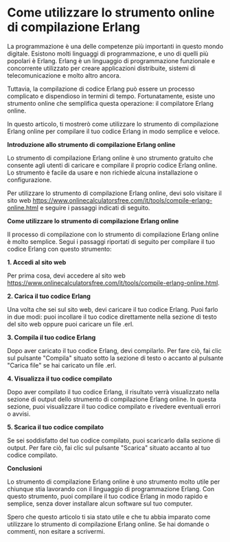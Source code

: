 Come utilizzare lo strumento online di compilazione Erlang
==========================================================

La programmazione è una delle competenze più importanti in questo mondo digitale. Esistono molti linguaggi di programmazione, e uno di quelli più popolari è Erlang. Erlang è un linguaggio di programmazione funzionale e concorrente utilizzato per creare applicazioni distribuite, sistemi di telecomunicazione e molto altro ancora.

Tuttavia, la compilazione di codice Erlang può essere un processo complicato e dispendioso in termini di tempo. Fortunatamente, esiste uno strumento online che semplifica questa operazione: il compilatore Erlang online.

In questo articolo, ti mostrerò come utilizzare lo strumento di compilazione Erlang online per compilare il tuo codice Erlang in modo semplice e veloce.

**Introduzione allo strumento di compilazione Erlang online**

Lo strumento di compilazione Erlang online è uno strumento gratuito che consente agli utenti di caricare e compilare il proprio codice Erlang online. Lo strumento è facile da usare e non richiede alcuna installazione o configurazione.

Per utilizzare lo strumento di compilazione Erlang online, devi solo visitare il sito web <https://www.onlinecalculatorsfree.com/it/tools/compile-erlang-online.html> e seguire i passaggi indicati di seguito.

**Come utilizzare lo strumento di compilazione Erlang online**

Il processo di compilazione con lo strumento di compilazione Erlang online è molto semplice. Segui i passaggi riportati di seguito per compilare il tuo codice Erlang con questo strumento:

**1. Accedi al sito web**

Per prima cosa, devi accedere al sito web <https://www.onlinecalculatorsfree.com/it/tools/compile-erlang-online.html>.

**2. Carica il tuo codice Erlang**

Una volta che sei sul sito web, devi caricare il tuo codice Erlang. Puoi farlo in due modi: puoi incollare il tuo codice direttamente nella sezione di testo del sito web oppure puoi caricare un file .erl.

**3. Compila il tuo codice Erlang**

Dopo aver caricato il tuo codice Erlang, devi compilarlo. Per fare ciò, fai clic sul pulsante "Compila" situato sotto la sezione di testo o accanto al pulsante "Carica file" se hai caricato un file .erl.

**4. Visualizza il tuo codice compilato**

Dopo aver compilato il tuo codice Erlang, il risultato verrà visualizzato nella sezione di output dello strumento di compilazione Erlang online. In questa sezione, puoi visualizzare il tuo codice compilato e rivedere eventuali errori o avvisi.

**5. Scarica il tuo codice compilato**

Se sei soddisfatto del tuo codice compilato, puoi scaricarlo dalla sezione di output. Per fare ciò, fai clic sul pulsante "Scarica" situato accanto al tuo codice compilato.

**Conclusioni**

Lo strumento di compilazione Erlang online è uno strumento molto utile per chiunque stia lavorando con il linguaggio di programmazione Erlang. Con questo strumento, puoi compilare il tuo codice Erlang in modo rapido e semplice, senza dover installare alcun software sul tuo computer.

Spero che questo articolo ti sia stato utile e che tu abbia imparato come utilizzare lo strumento di compilazione Erlang online. Se hai domande o commenti, non esitare a scrivermi.